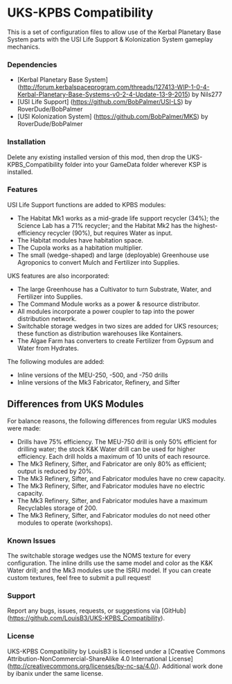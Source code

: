 UKS-KPBS Compatibility
===

This is a set of configuration files to allow use of the Kerbal Planetary Base System parts with the USI Life Support & Kolonization System gameplay mechanics.

### Dependencies

- [Kerbal Planetary Base System] (http://forum.kerbalspaceprogram.com/threads/127413-WIP-1-0-4-Kerbal-Planetary-Base-Systems-v0-2-4-Update-13-9-2015) by Nils277
- [USI Life Support] (https://github.com/BobPalmer/USI-LS) by RoverDude/BobPalmer
- [USI Kolonization System] (https://github.com/BobPalmer/MKS) by RoverDude/BobPalmer

### Installation

Delete any existing installed version of this mod, then drop the UKS-KPBS_Compatibility folder into your GameData folder wherever KSP is installed.

### Features

USI Life Support functions are added to KPBS modules:

- The Habitat Mk1 works as a mid-grade life support recycler (34%); the Science Lab has a 71% recycler; and the Habitat Mk2 has the highest-efficiency recycler (90%), but requires Water as input.
- The Habitat modules have habitation space.
- The Cupola works as a habitation multiplier.
- The small (wedge-shaped) and large (deployable) Greenhouse use Agroponics to convert Mulch and Fertilizer into Supplies.

UKS features are also incorporated:

- The large Greenhouse has a Cultivator to turn Substrate, Water, and Fertilizer into Supplies.
- The Command Module works as a power & resource distributor.
- All modules incorporate a power coupler to tap into the power distribution network.
- Switchable storage wedges in two sizes are added for UKS resources; these function as distribution warehouses like Kontainers.
- The Algae Farm has converters to create Fertilizer from Gypsum and Water from Hydrates.

The following modules are added:

- Inline versions of the MEU-250, -500, and -750 drills
- Inline versions of the Mk3 Fabricator, Refinery, and Sifter

## Differences from UKS Modules

For balance reasons, the following differences from regular UKS modules were made:

- Drills have 75% efficiency. The MEU-750 drill is only 50% efficient for drilling water; the stock K&K Water drill can be used for higher efficiency. Each drill holds a maximum of 10 units of each resource.
- The Mk3 Refinery, Sifter, and Fabricator are only 80% as efficient; output is reduced by 20%.
- The Mk3 Refinery, Sifter, and Fabricator modules have no crew capacity.
- The Mk3 Refinery, Sifter, and Fabricator modules have no electric capacity.
- The Mk3 Refinery, Sifter, and Fabricator modules have a maximum Recyclables storage of 200.
- The Mk3 Refinery, Sifter, and Fabricator modules do not need other modules to operate (workshops).


### Known Issues

The switchable storage wedges use the NOMS texture for every configuration. The inline drills use the same model and color as the K&K Water drill; and the Mk3 modules use the ISRU model. If you can create custom textures, feel free to submit a pull request!

### Support

Report any bugs, issues, requests, or suggestions via [GitHub] (https://github.com/LouisB3/UKS-KPBS_Compatibility).

### License
UKS-KPBS Compatibility by LouisB3 is licensed under a [Creative Commons Attribution-NonCommercial-ShareAlike 4.0 International License] (http://creativecommons.org/licenses/by-nc-sa/4.0/). Additional work done by ibanix under the same license.
